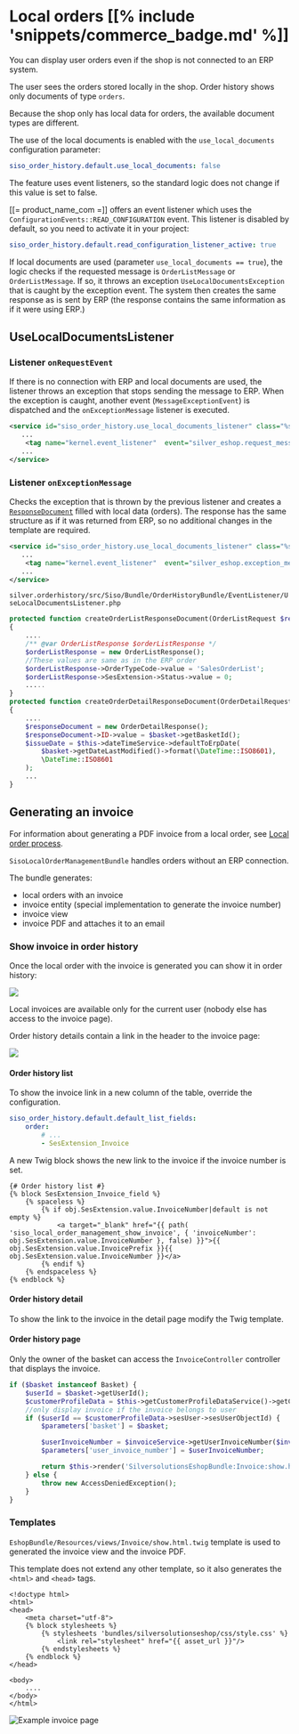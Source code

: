 # Local orders [[% include 'snippets/commerce_badge.md' %]]

You can display user orders even if the shop is not connected to an ERP system.

The user sees the orders stored locally in the shop. Order history shows only documents of type `orders`.

Because the shop only has local data for orders, the available document types are different.

The use of the local documents is enabled with the `use_local_documents` configuration parameter:

``` yaml
siso_order_history.default.use_local_documents: false
```

The feature uses event listeners, so the standard logic does not change if this value is set to false.

[[= product_name_com =]] offers an event listener which uses the `ConfigurationEvents::READ_CONFIGURATION` event.
This listener is disabled by default, so you need to activate it in your project:

``` yaml
siso_order_history.default.read_configuration_listener_active: true
```

If local documents are used (parameter `use_local_documents == true`), the logic checks if the requested message is `OrderListMessage` or `OrderListMessage`.
If so, it throws an exception `UseLocalDocumentsException` that is caught by the exception event.
The system then creates the same response as is sent by ERP (the response contains the same information as if it were using ERP.)

## UseLocalDocumentsListener

### Listener `onRequestEvent`

If there is no connection with ERP and local documents are used,
the listener throws an exception that stops sending the message to ERP.
When the exception is caught, another event (`MessageExceptionEvent`) is dispatched and the `onExceptionMessage` listener is executed.

``` xml
<service id="siso_order_history.use_local_documents_listener" class="%siso_order_history.use_local_documents_listener.class%">
   ...
    <tag name="kernel.event_listener"  event="silver_eshop.request_message" method="onRequestEvent" />
   ...
</service>
```

### Listener `onExceptionMessage`

Checks the exception that is thrown by the previous listener and creates a [`ResponseDocument`](../../erp_integration/erp_communication/erp_components/erp_component_messages/erp_component_messages.md) filled with local data (orders).
The response has the same structure as if it was returned from ERP, so no additional changes in the template are required.

``` xml
<service id="siso_order_history.use_local_documents_listener" class="%siso_order_history.use_local_documents_listener.class%">
   ...
    <tag name="kernel.event_listener"  event="silver_eshop.exception_message" method="onExceptionMessage" />
   ...
</service>
```

`silver.orderhistory/src/Siso/Bundle/OrderHistoryBundle/EventListener/UseLocalDocumentsListener.php`

``` php
protected function createOrderListResponseDocument(OrderListRequest $requestDocument)
{
    .... 
    /** @var OrderListResponse $orderListResponse */
    $orderListResponse = new OrderListResponse();
    //These values are same as in the ERP order
    $orderListResponse->OrderTypeCode->value = 'SalesOrderList';
    $orderListResponse->SesExtension->Status->value = 0;
    .....
}
protected function createOrderDetailResponseDocument(OrderDetailRequest $requestDocument)
{
    ....
    $responseDocument = new OrderDetailResponse();
    $responseDocument->ID->value = $basket->getBasketId();
    $issueDate = $this->dateTimeService->defaultToErpDate(
        $basket->getDateLastModified()->format(\DateTime::ISO8601),
        \DateTime::ISO8601
    );
    ...
}
```

## Generating an invoice

For information about generating a PDF invoice from a local order, see [Local order process](../../../guide/checkout/local_orders.md).

`SisoLocalOrderManagementBundle` handles orders without an ERP connection.

The bundle generates:

- local orders with an invoice
- invoice entity (special implementation to generate the invoice number)
- invoice view
- invoice PDF and attaches it to an email

### Show invoice in order history

Once the local order with the invoice is generated you can show it in order history:

![](../../img/orderhistory_3.jpg)

Local invoices are available only for the current user (nobody else has access to the invoice page).

Order history details contain a link in the header to the invoice page:

![](../../img/orderhistory_4.jpg)

#### Order history list

To show the invoice link in a new column of the table, override the configuration.

``` yaml
siso_order_history.default.default_list_fields:
    order:  
        # ...
        - SesExtension_Invoice  
```

A new Twig block shows the new link to the invoice if the invoice number is set.

``` html+twig
{# Order history list #}
{% block SesExtension_Invoice_field %}
    {% spaceless %}
        {% if obj.SesExtension.value.InvoiceNumber|default is not empty %}
            <a target="_blank" href="{{ path( 'siso_local_order_management_show_invoice', { 'invoiceNumber': obj.SesExtension.value.InvoiceNumber }, false) }}">{{ obj.SesExtension.value.InvoicePrefix }}{{ obj.SesExtension.value.InvoiceNumber }}</a>
        {% endif %}
    {% endspaceless %}
{% endblock %}
```

#### Order history detail

To show the link to the invoice in the detail page modify the Twig template.

#### Order history page

Only the owner of the basket can access the `InvoiceController` controller that displays the invoice. 

``` php
if ($basket instanceof Basket) {
    $userId = $basket->getUserId();
    $customerProfileData = $this->getCustomerProfileDataService()->getCustomerProfileData();
    //only display invoice if the invoice belongs to user
    if ($userId == $customerProfileData->sesUser->sesUserObjectId) {
        $parameters['basket'] = $basket;

        $userInvoiceNumber = $invoiceService->getUserInvoiceNumber($invoice);
        $parameters['user_invoice_number'] = $userInvoiceNumber;

        return $this->render('SilversolutionsEshopBundle:Invoice:show.html.twig', $parameters);
    } else {
        throw new AccessDeniedException();
    }
}
```

### Templates

`EshopBundle/Resources/views/Invoice/show.html.twig` template is used to generated the invoice view and the invoice PDF.

This template does not extend any other template, so it also generates the `<html>` and `<head>` tags.

``` html+twig
<!doctype html>
<html>
<head>
    <meta charset="utf-8">
    {% block stylesheets %}
        {% stylesheets 'bundles/silversolutionseshop/css/style.css' %}
            <link rel="stylesheet" href="{{ asset_url }}"/>
        {% endstylesheets %}
    {% endblock %}
</head>

<body>
    ....
</body>
</html>
```

![](../../img/orderhistory_5.jpg "Example invoice page")
